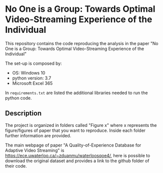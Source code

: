 # No One is a Group: Towards Optimal Video-Streaming Experience of the Individual
This repository contains the code reproducing the analysis in the paper "No One is a Group: Towards Optimal Video-Streaming Experience of the Individual"

The set-up is composed by:
 * OS: Windows 10
 * python version: 3.7
 * Microsoft Excel 365

In `requirements.txt` are listed the additional libraries needed to run the python code.

## Description
The project is organized in folders called "Figure x" where x represents the figure/figures of paper that you want to reproduce. Inside each folder further information are provided.

The main webpage of paper "A Quality-of-Experience Database for Adaptive Video Streaming" is https://ece.uwaterloo.ca/~zduanmu/waterloosqoe4/, here is possible to download the original dataset and provides
a link to the github folder of their code.

